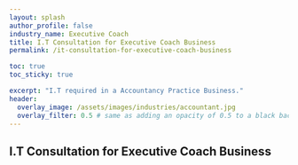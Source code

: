 ```yaml
---
layout: splash 
author_profile: false 
industry_name: Executive Coach
title: I.T Consultation for Executive Coach Business
permalink: /it-consultation-for-executive-coach-business

toc: true
toc_sticky: true

excerpt: "I.T required in a Accountancy Practice Business."
header:
  overlay_image: /assets/images/industries/accountant.jpg
  overlay_filter: 0.5 # same as adding an opacity of 0.5 to a black background
---
```


## I.T Consultation for Executive Coach Business